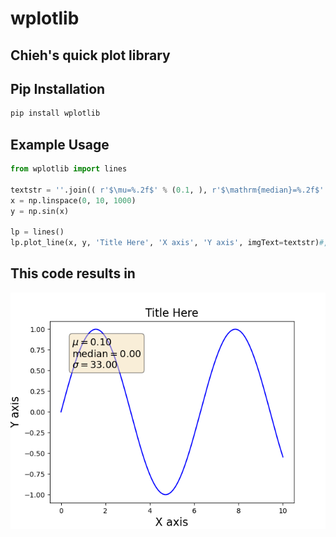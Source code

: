 # wplotlib
## Chieh's quick plot library
## Pip Installation
```sh
pip install wplotlib
```

## Example Usage
```python
from wplotlib import lines
	
textstr = ''.join(( r'$\mu=%.2f$' % (0.1, ), r'$\mathrm{median}=%.2f$' % (0, ), r'$\sigma=%.2f$' % (33, )))
x = np.linspace(0, 10, 1000)
y = np.sin(x)

lp = lines()
lp.plot_line(x, y, 'Title Here', 'X axis', 'Y axis', imgText=textstr)#, outpath)	
```
## This code results in
![Image](https://github.com/endsley/wPlotLib/blob/main/wplotlib/result.png?raw=true)
